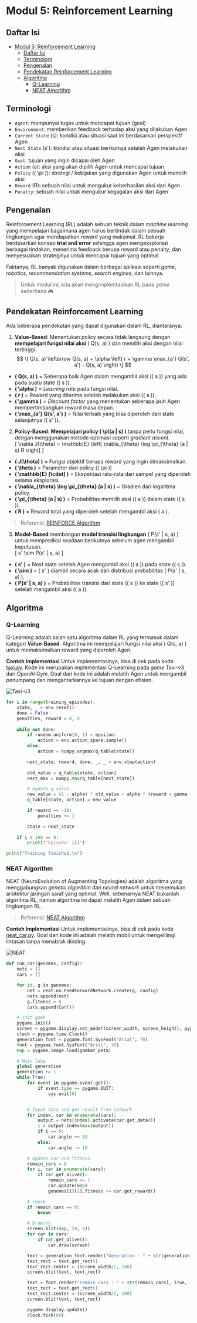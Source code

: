 # Modul 5: Reinforcement Learning

## Daftar Isi
- [Modul 5: Reinforcement Learning](#modul-5-reinforcement-learning)
    - [Daftar Isi](#daftar-isi)
    - [Terminologi](#terminologi)
    - [Pengenalan](#pengenalan)
    - [Pendekatan Reinforcement Learning](#pendekatan-reinforcement-learning)
    - [Algoritma](#algoritma)
        - [Q-Learning](#q-learning)
        - [NEAT Algorithm](#neat-algorithm)


## Terminologi
- `Agent`: mempunyai tugas untuk mencapai tujuan (goal)
- `Environment`: memberikan feedback terhadap aksi yang dilakukan Agen
- `Current State` (s): kondisi atau situasi saat ini berdasarkan perspektif Agen
- `Next State` (s'): kondisi atau situasi berikutnya setelah Agen melakukan aksi
- `Goal`: tujuan yang ingin dicapai oleh Agen
- `Action` (a): aksi yang akan dipilih Agen untuk mencapai tujuan
- `Policy` (\( \pi \)): strategi / kebijakan yang digunakan Agen untuk memilih aksi
- `Reward` (R): sebuah nilai untuk mengukur keberhasilan aksi dari Agen
- `Penalty`: sebuah nilai untuk mengukur kegagalan aksi dari Agen

## Pengenalan
Reinforcement Learning (RL) adalah sebuah teknik dalam *machine learning* yang mempelajari bagaimana agen harus bertindak dalam sebuah lingkungan agar mendapatkan reward yang maksimal. RL bekerja berdasarkan konsep **trial and error** sehingga agen mengeksplorasi berbagai tindakan, menerima feedback berupa reward atau penalty, dan menyesuaikan strateginya untuk mencapai tujuan yang optimal.

Faktanya, RL banyak digunakan dalam berbagai aplikasi seperti *game*, *robotics*, *recommendation systems*, *search engines*, dan lainnya.

> Untuk modul ini, kita akan mengimplemtasikan RL pada *game* sederhana 🎮

## Pendekatan Reinforcement Learning
Ada beberapa pendekatan yang dapat digunakan dalam RL, diantaranya:
1. **Value-Based**: Menentukan policy secara tidak langsung dengan **mempelajari fungsi nilai aksi** \( Q(s, a) \) dan memilih aksi dengan nilai tertinggi. 
 $$
   \[
   Q(s, a) \leftarrow Q(s, a) + \alpha \left( r + \gamma \max_{a'} Q(s', a') - Q(s, a) \right)
   \]
 $$
- **\( Q(s, a) \)** = Seberapa baik Agen dalam mengambil aksi (\( a \)) yang ada pada suatu state (\( s \)).  
- **\( \alpha \)** = *Learning rate* pada fungsi nilai.
- **\( r \)** = Reward yang diterima setelah melakukan aksi (\( a \)).  
- **\( \gamma \)** = *Discount factor* yang menentukan seberapa jauh Agen mempertimbangkan reward masa depan.  
- **\( \max_{a'} Q(s', a') \)** = Nilai terbaik yang bisa diperoleh dari state selanjutnya (\( s' \)).  

2. **Policy-Based**: **Mempelajari policy \( \pi(a | s) \)** tanpa perlu fungsi nilai, dengan menggunakan metode optimasi seperti *gradient ascent*.  
   \[
   \nabla J(\theta) = \mathbb{E} \left[ \nabla_{\theta} \log \pi_{\theta} (a | s) R \right]
   \]
- **\( J(\theta) \)** = Fungsi objektif berupa reward yang ingin dimaksimalkan.  
- **\( \theta \)** = Parameter dari policy (\( \pi \))  
- **\( \mathbb{E} [\cdot] \)** = Ekspektasi rata-rata dari sampel yang diperoleh selama eksplorasi.
- **\( \nabla_{\theta} \log \pi_{\theta} (a | s) \)** = Gradien dari logaritma policy.
- **\( \pi_{\theta} (a | s) \)** = Probabilitas memilih aksi (\( a \)) dalam state (\( s \)).  
- **\( R \)** = Reward total yang diperoleh setelah mengambil aksi \( a \). 

> Referensi: [REINFORCE Algorithm](https://medium.com/intro-to-artificial-intelligence/reinforce-a-policy-gradient-based-reinforcement-learning-algorithm-84bde440c816)

3. **Model-Based** membangun **model transisi lingkungan** \( P(s' | s, a) \) untuk memprediksi keadaan berikutnya sebelum agen mengambil keputusan.  
   \[
   s' \sim P(s' | s, a)
   \]
- **\( s' \)** = Next state setelah Agen mengambil aksi (\( a \)) pada state (\( s \)).  
- **\( \sim \)** = \( s' \) diambil secara acak dari distribusi probabilitas \( P(s' | s, a) \).  
- **\( P(s' | s, a) \)** = Probabilitas transisi dari state (\( s \)) ke state (\( s' \)) setelah mengambil aksi (\( a \)).  

## Algoritma
### Q-Learning
Q-Learning adalah salah satu algoritma dalam RL yang termasuk dalam kategori **Value-Based**. Algoritma ini mempelajari fungsi nilai aksi \( Q(s, a) \) untuk memaksimalkan reward yang diperoleh Agen.

**Contoh Implementasi**
Untuk implementasinya, bisa di cek pada kode [taxi.py](/Modul%205/Q_Learning/taxi.py). Kode ini merupakan implementasi Q-Learning pada *game* Taxi-v3 dari OpenAI Gym. Goal dari kode ini adalah melatih Agen untuk mengambil penumpang dan mengantarkannya ke tujuan dengan efisien.

![Taxi-v3](/Modul%205/assets/taxi_image.png)

```python
for i in range(training_episodes):
    state, _ = env.reset()
    done = False
    penalties, reward = 0, 0
    
    while not done:
        if random.uniform(0, 1) < epsilon:
            action = env.action_space.sample()
        else:
            action = numpy.argmax(q_table[state])

        next_state, reward, done, _, _ = env.step(action) 
        
        old_value = q_table[state, action]
        next_max = numpy.max(q_table[next_state])

        # Update q-value
        new_value = (1 - alpha) * old_value + alpha * (reward + gamma * next_max) # Sesuai rumus Q-Learning
        q_table[state, action] = new_value

        if reward == -10:
            penalties += 1

        state = next_state
        
    if i % 100 == 0:
        print(f"Episode: {i}")

print("Training finished.\n")
```

### NEAT Algorithm
NEAT (NeuroEvolution of Augmenting Topologies) adalah algoritma yang menggabungkan *genetic algorithm* dan *neural network* untuk menemukan arsitektur jaringan saraf yang optimal. Well, sebenarnya NEAT bukanlah algoritma RL, namun algoritma ini dapat melatih Agen dalam sebuah lingkungan RL.

> Referensi: [NEAT Algorithm](https://nn.cs.utexas.edu/downloads/papers/stanley.ec02.pdf)

**Contoh Implementasi**
Untuk implementasinya, bisa di cek pada kode [neat_car.py](/Modul%205/NEAT/neat_car.py). Goal dari kode ini adalah melatih mobil untuk mengelilingi lintasan tanpa menabrak dinding.

![NEAT](//Modul%205/assets/neat_car_image.png)

```python
def run_car(genomes, config):
    nets = []
    cars = []

    for id, g in genomes:
        net = neat.nn.FeedForwardNetwork.create(g, config)
        nets.append(net)
        g.fitness = 0
        cars.append(Car())

    # Init game
    pygame.init()
    screen = pygame.display.set_mode((screen_width, screen_height), pygame.DOUBLEBUF)
    clock = pygame.time.Clock()
    generation_font = pygame.font.SysFont("Arial", 70)
    font = pygame.font.SysFont("Arial", 30)
    map = pygame.image.load(gambar_peta)

    # Main loop
    global generation
    generation += 1
    while True:
        for event in pygame.event.get():
            if event.type == pygame.QUIT:
                sys.exit(0)


        # Input data and get result from network
        for index, car in enumerate(cars):
            output = nets[index].activate(car.get_data())
            i = output.index(max(output))
            if i == 0:
                car.angle += 10
            else:
                car.angle -= 10

        # Update car and fitness
        remain_cars = 0
        for i, car in enumerate(cars):
            if car.get_alive():
                remain_cars += 1
                car.update(map)
                genomes[i][1].fitness += car.get_reward()

        # check
        if remain_cars == 0:
            break

        # Drawing
        screen.blit(map, (0, 0))
        for car in cars:
            if car.get_alive():
                car.draw(screen)

        text = generation_font.render("Generation : " + str(generation), True, (255, 255, 0))
        text_rect = text.get_rect()
        text_rect.center = (screen_width/2, 100)
        screen.blit(text, text_rect)

        text = font.render("remain cars : " + str(remain_cars), True, (0, 0, 0))
        text_rect = text.get_rect()
        text_rect.center = (screen_width/2, 200)
        screen.blit(text, text_rect)

        pygame.display.update()
        clock.tick(60)
```
